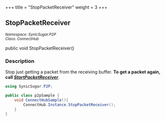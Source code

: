 +++
title = "StopPacketReceiver"
weight = 3
+++
## StopPacketReceiver
<small>*Namespace: SynicSugar.P2P* <br>
*Class: ConnectHub* </small>

public void StopPacketReceiver()


### Description
Stop just getting a packet from the receiving buffer. **To get a packet again, call *[StartPacketReceiver](../ConnectHub/startpacketreceiver)***.<br>


```cs
using SynicSugar.P2P;

public class p2pSample {
    void ConnectHubSample(){
        ConnectHub.Instance.StopPacketReceiver();
    }
}
```